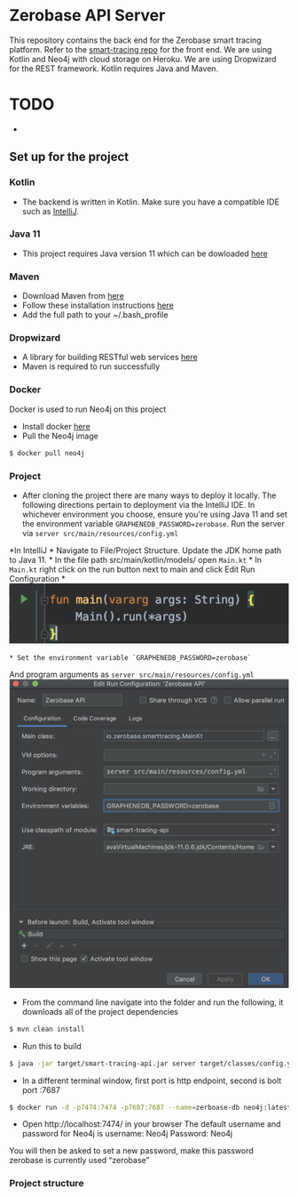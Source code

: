# Zerobase API Server

This repository contains the back end for the Zerobase smart tracing platform. Refer to the [smart-tracing repo](https://github.com/zerobase-io/smart-tracing) for the front end. We are using Kotlin and Neo4j with cloud storage on Heroku. We are using Dropwizard for the REST framework. Kotlin requires Java and Maven.

# TODO

*

## Set up for the project

### Kotlin

* The backend is written in Kotlin. Make sure you have a compatible IDE such as [IntelliJ](https://www.jetbrains.com/idea/download/index.html?_ga=2.137859766.761208892.1584829709-1795868819.1584829709#section=mac).


### Java 11

* This project requires Java version 11 which can be dowloaded [here](https://www.oracle.com/java/technologies/javase-jdk11-downloads.html)

### Maven

* Download Maven from [here](https://maven.apache.org/download.cgi)
* Follow these installation instructions [here](https://maven.apache.org/install.html)
* Add the full path to your ~/.bash_profile 


### Dropwizard

* A library for building RESTful web services [here](https://github.com/dropwizard/dropwizard) 
* Maven is required to run successfully

### Docker

Docker is used to run Neo4j on this project 

*  Install docker [here](https://www.docker.com/get-started?utm_source=google&utm_medium=cpc&utm_campaign=getstarted&utm_content=sitelink&utm_term=getstarted&utm_budget=growth&gclid=EAIaIQobChMIzsLmsdWu6AIVA4bICh3VWArbEAAYASABEgKP8_D_BwE)
* Pull the Neo4j image

```sh
$ docker pull neo4j
```

### Project

* After cloning the project there are many ways to deploy it locally. The following directions pertain to deployment via the IntelliJ IDE. In whichever environment you choose, ensure you're using Java 11 and set the environment variable `GRAPHENEDB_PASSWORD=zerobase`. Run the server via `server src/main/resources/config.yml`


*In IntelliJ
	* Navigate to File/Project Structure. Update the JDK home path to Java 11.
	* In the file path src/main/kotlin/models/ open `Main.kt`
	* In `Main.kt` right click on the run button next to main and click Edit Run Configuration
	* ![main](https://github.com/alh2202/smart-tracing-api/blob/master/main.png)

	* Set the environment variable `GRAPHENEDB_PASSWORD=zerobase`
And program arguments as `server src/main/resources/config.yml`
![env](https://github.com/alh2202/smart-tracing-api/blob/master/env.png)
 
*  From the command line navigate into the folder and run the following, it downloads all of the project dependencies
```sh
$ mvn clean install
```
* Run this to build
```sh
$ java -jar target/smart-tracing-api.jar server target/classes/config.yml
```

* In a different terminal window, first port is http endpoint, second is bolt port :7687

```sh
$ docker run -d -p7474:7474 -p7687:7687 --name=zerboase-db neo4j:latest
```

* Open http://localhost:7474/ in your browser
The default username and password for Neo4j is 
username: Neo4j 
Password: Neo4j

You will then be asked to set a new password, make this password zerobase is currently used “zerobase”

### Project structure





